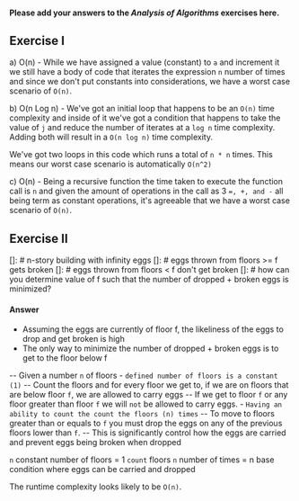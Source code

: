 #### Please add your answers to the **_Analysis of Algorithms_** exercises here.

## Exercise I

a) O(n) - While we have assigned a value (constant) to `a` and increment it we still have a body of code that iterates the expression `n` number of times and since we don't put constants into considerations, we have a worst case scenario of `O(n)`.

b) O(n Log n) - We've got an initial loop that happens to be an `O(n)` time complexity and inside of it we've got a condition that happens to take the value of `j` and reduce the number of iterates at a `log n` time complexity. Adding both will result in a `O(n log n)` time complexity.

We've got two loops in this code which runs a total of `n * n` times. This means our worst case scenario is automatically `O(n^2)`

c) O(n) - Being a recursive function the time taken to execute the function call is `n` and given the amount of operations in the call as 3 `=, +, and -` all being term as constant operations, it's agreeable that we have a worst case scenario of `O(n)`.

## Exercise II

[]: # n-story building with infinity eggs
[]: # eggs thrown from floors >= f gets broken
[]: # eggs thrown from floors < f don't get broken
[]: # how can you determine value of f such that the number of dropped + broken eggs is minimized?

#### Answer

- Assuming the eggs are currently of floor f, the likeliness of the eggs to drop and get broken is high
- The only way to minimize the number of dropped + broken eggs is to get to the floor below f

-- Given a number `n` of floors - `defined number of floors is a constant (1)`
-- Count the floors and for every floor we get to, if we are on floors that are below floor `f`, we are allowed to carry eggs
-- If we get to floor `f` or any floor greater than floor `f` we will `not` be allowed to carry eggs. - `Having an ability to count the count the floors (n) times`
-- To move to floors greater than or equals to `f` you must drop the eggs on any of the previous floors lower than `f`.
-- This is significantly control how the eggs are carried and prevent eggs being broken when dropped

`n` constant number of floors = 1
`count` floors `n` number of times = n
base condition where eggs can be carried and dropped

The runtime complexity looks likely to be `O(n)`.
